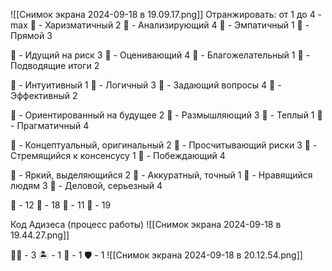 ![[Снимок экрана 2024-09-18 в 19.09.17.png]]
Отранжировать: от 1 до 4 - max
🤩 - Харизматичный 2
🧐 - Анализирующий 4 
🥰 - Эмпатичный 1
🥸 - Прямой 3

🤩 - Идущий на риск 3
🧐 - Оценивающий 4 
🥰 - Благожелательный 1
🥸 - Подводящие итоги 2

🤩 - Интуитивный 1
🧐 - Логичный 3 
🥰 - Задающий вопросы 4
🥸 - Эффективный 2

🤩 - Ориентированный на будущее 2 
🧐 - Размышляющий 3 
🥰 - Теплый 1
🥸 - Прагматичный 4

🤩 - Концептуальный, оригинальный 2
🧐 - Просчитывающий риски 3
🥰 - Стремящийся к консенсусу 1
🥸 - Побеждающий 4

🤩 - Яркий, выделяющийся 2
🧐 - Аккуратный, точный 1
🥰 - Нравящийся людям 3
🥸 - Деловой, серьезный 4

🤩 - 12
🧐 - 18
🥰 - 11
🥸 - 19

Код Адизеса (процесс работы)
![[Снимок экрана 2024-09-18 в 19.44.27.png]]

🏴‍☠️ - 3
🏝️ - 1
🐺 - 1
🛡️ - 1
![[Снимок экрана 2024-09-18 в 20.12.54.png]]
